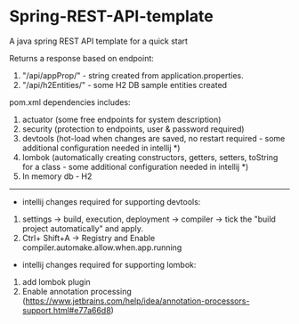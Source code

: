 # Spring-REST-API-template
A java spring REST API template for a quick start

Returns a response based on endpoint:
1) "/api/appProp/" - string created from application.properties.
2) "/api/h2Entities/" - some H2 DB sample entities created

pom.xml dependencies includes:
1) actuator (some free endpoints for system description)
2) security (protection to endpoints, user & password required)
3) devtools (hot-load when changes are saved, no restart required - some additional configuration needed in intellij *)
4) lombok (automatically creating constructors, getters, setters, toString for a class - some additional configuration needed in intellij *)
5) In memory db - H2

_________________________________________________________
* intellij changes required for supporting devtools:
1) settings -> build, execution, deployment -> compiler -> tick the "build project automatically" and apply.
2) Ctrl+ Shift+A -> Registry and Enable compiler.automake.allow.when.app.running

* intellij changes required for supporting lombok:
1) add lombok plugin
2) Enable annotation processing (https://www.jetbrains.com/help/idea/annotation-processors-support.html#e77a66d8)

